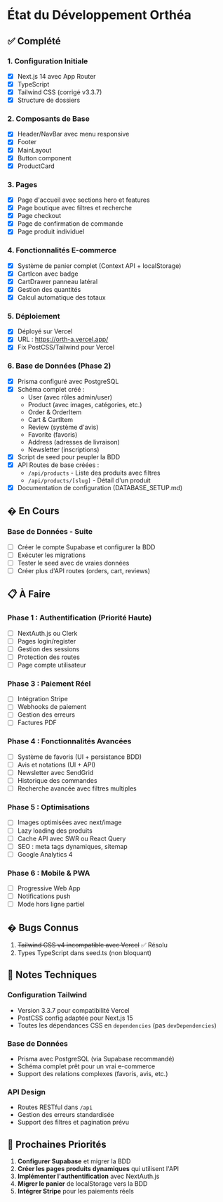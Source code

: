 # État du Développement Orthéa

## ✅ Complété

### 1. **Configuration Initiale**
- [x] Next.js 14 avec App Router
- [x] TypeScript
- [x] Tailwind CSS (corrigé v3.3.7)
- [x] Structure de dossiers

### 2. **Composants de Base**
- [x] Header/NavBar avec menu responsive
- [x] Footer
- [x] MainLayout
- [x] Button component
- [x] ProductCard

### 3. **Pages**
- [x] Page d'accueil avec sections hero et features
- [x] Page boutique avec filtres et recherche
- [x] Page checkout
- [x] Page de confirmation de commande
- [x] Page produit individuel

### 4. **Fonctionnalités E-commerce**
- [x] Système de panier complet (Context API + localStorage)
- [x] CartIcon avec badge
- [x] CartDrawer panneau latéral
- [x] Gestion des quantités
- [x] Calcul automatique des totaux

### 5. **Déploiement**
- [x] Déployé sur Vercel
- [x] URL : https://orth-a.vercel.app/
- [x] Fix PostCSS/Tailwind pour Vercel

### 6. **Base de Données (Phase 2)**
- [x] Prisma configuré avec PostgreSQL
- [x] Schéma complet créé :
  - User (avec rôles admin/user)
  - Product (avec images, catégories, etc.)
  - Order & OrderItem
  - Cart & CartItem
  - Review (système d'avis)
  - Favorite (favoris)
  - Address (adresses de livraison)
  - Newsletter (inscriptions)
- [x] Script de seed pour peupler la BDD
- [x] API Routes de base créées :
  - `/api/products` - Liste des produits avec filtres
  - `/api/products/[slug]` - Détail d'un produit
- [x] Documentation de configuration (DATABASE_SETUP.md)

## � En Cours

### Base de Données - Suite
- [ ] Créer le compte Supabase et configurer la BDD
- [ ] Exécuter les migrations
- [ ] Tester le seed avec de vraies données
- [ ] Créer plus d'API routes (orders, cart, reviews)

## 📋 À Faire

### Phase 1 : Authentification (Priorité Haute)
- [ ] NextAuth.js ou Clerk
- [ ] Pages login/register
- [ ] Gestion des sessions
- [ ] Protection des routes
- [ ] Page compte utilisateur

### Phase 3 : Paiement Réel
- [ ] Intégration Stripe
- [ ] Webhooks de paiement
- [ ] Gestion des erreurs
- [ ] Factures PDF

### Phase 4 : Fonctionnalités Avancées
- [ ] Système de favoris (UI + persistance BDD)
- [ ] Avis et notations (UI + API)
- [ ] Newsletter avec SendGrid
- [ ] Historique des commandes
- [ ] Recherche avancée avec filtres multiples

### Phase 5 : Optimisations
- [ ] Images optimisées avec next/image
- [ ] Lazy loading des produits
- [ ] Cache API avec SWR ou React Query
- [ ] SEO : meta tags dynamiques, sitemap
- [ ] Google Analytics 4

### Phase 6 : Mobile & PWA
- [ ] Progressive Web App
- [ ] Notifications push
- [ ] Mode hors ligne partiel

## � Bugs Connus

1. ~~Tailwind CSS v4 incompatible avec Vercel~~ ✅ Résolu
2. Types TypeScript dans seed.ts (non bloquant)

## 📝 Notes Techniques

### Configuration Tailwind
- Version 3.3.7 pour compatibilité Vercel
- PostCSS config adaptée pour Next.js 15
- Toutes les dépendances CSS en `dependencies` (pas `devDependencies`)

### Base de Données
- Prisma avec PostgreSQL (via Supabase recommandé)
- Schéma complet prêt pour un vrai e-commerce
- Support des relations complexes (favoris, avis, etc.)

### API Design
- Routes RESTful dans `/api`
- Gestion des erreurs standardisée
- Support des filtres et pagination prévu

## 🎯 Prochaines Priorités

1. **Configurer Supabase** et migrer la BDD
2. **Créer les pages produits dynamiques** qui utilisent l'API
3. **Implémenter l'authentification** avec NextAuth.js
4. **Migrer le panier** de localStorage vers la BDD
5. **Intégrer Stripe** pour les paiements réels